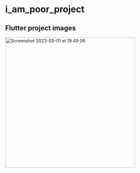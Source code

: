 # i_am_poor_project

## Flutter project images

<img width="412" alt="Screenshot 2023-05-01 at 19 49 06" src="https://user-images.githubusercontent.com/42878321/235545187-11bb2d0b-f7cd-431e-aa72-2ad513797077.png">

